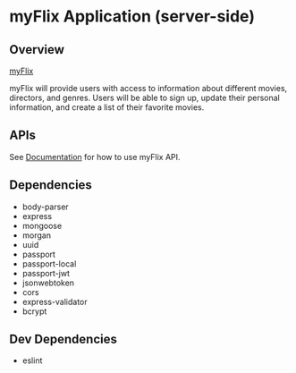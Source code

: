 # myFlix Application (server-side)

## Overview

[myFlix](https://myflix-by-mikkobelly.herokuapp.com/#)

myFlix will provide users with access to information about different
movies, directors, and genres. Users will be able to sign up, update their
personal information, and create a list of their favorite movies. 

## APIs 

See [Documentation](https://myflix-by-mikkobelly.herokuapp.com/documentation.html#) for how to use myFlix API.

## Dependencies 
* body-parser
* express
* mongoose
* morgan
* uuid
* passport
* passport-local
* passport-jwt
* jsonwebtoken
* cors
* express-validator
* bcrypt

## Dev Dependencies
* eslint
